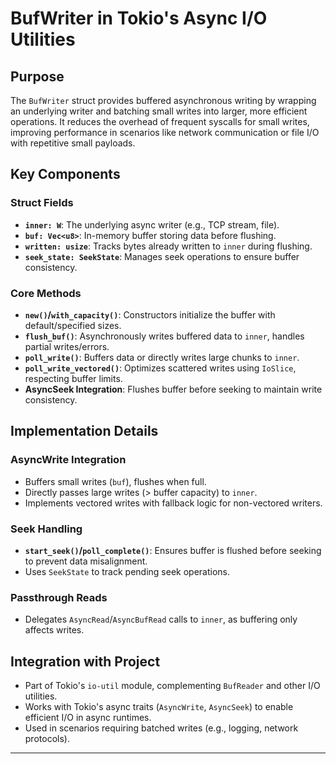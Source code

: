 # BufWriter in Tokio's Async I/O Utilities

## Purpose
The `BufWriter` struct provides buffered asynchronous writing by wrapping an underlying writer and batching small writes into larger, more efficient operations. It reduces the overhead of frequent syscalls for small writes, improving performance in scenarios like network communication or file I/O with repetitive small payloads.

## Key Components

### Struct Fields
- **`inner: W`**: The underlying async writer (e.g., TCP stream, file).
- **`buf: Vec<u8>`**: In-memory buffer storing data before flushing.
- **`written: usize`**: Tracks bytes already written to `inner` during flushing.
- **`seek_state: SeekState`**: Manages seek operations to ensure buffer consistency.

### Core Methods
- **`new()`/`with_capacity()`**: Constructors initialize the buffer with default/specified sizes.
- **`flush_buf()`**: Asynchronously writes buffered data to `inner`, handles partial writes/errors.
- **`poll_write()`**: Buffers data or directly writes large chunks to `inner`.
- **`poll_write_vectored()`**: Optimizes scattered writes using `IoSlice`, respecting buffer limits.
- **AsyncSeek Integration**: Flushes buffer before seeking to maintain write consistency.

## Implementation Details

### AsyncWrite Integration
- Buffers small writes (`buf`), flushes when full.
- Directly passes large writes (> buffer capacity) to `inner`.
- Implements vectored writes with fallback logic for non-vectored writers.

### Seek Handling
- **`start_seek()`/`poll_complete()`**: Ensures buffer is flushed before seeking to prevent data misalignment.
- Uses `SeekState` to track pending seek operations.

### Passthrough Reads
- Delegates `AsyncRead`/`AsyncBufRead` calls to `inner`, as buffering only affects writes.

## Integration with Project
- Part of Tokio's `io-util` module, complementing `BufReader` and other I/O utilities.
- Works with Tokio's async traits (`AsyncWrite`, `AsyncSeek`) to enable efficient I/O in async runtimes.
- Used in scenarios requiring batched writes (e.g., logging, network protocols).

---
